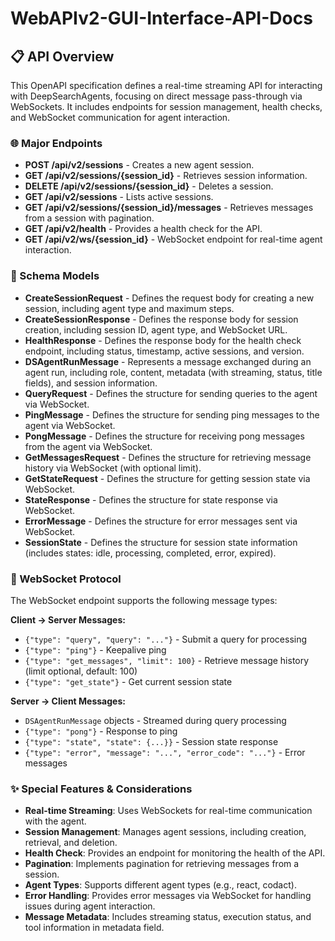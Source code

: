 # WebAPIv2-GUI-Interface-API-Docs

## 📋 API Overview
This OpenAPI specification defines a real-time streaming API for interacting with DeepSearchAgents, focusing on direct message pass-through via WebSockets. It includes endpoints for session management, health checks, and WebSocket communication for agent interaction.

### 🌐 Major Endpoints
- **POST /api/v2/sessions** - Creates a new agent session.
- **GET /api/v2/sessions/{session_id}** - Retrieves session information.
- **DELETE /api/v2/sessions/{session_id}** - Deletes a session.
- **GET /api/v2/sessions** - Lists active sessions.
- **GET /api/v2/sessions/{session_id}/messages** - Retrieves messages from a session with pagination.
- **GET /api/v2/health** - Provides a health check for the API.
- **GET /api/v2/ws/{session_id}** - WebSocket endpoint for real-time agent interaction.

### 🤖 Schema Models
- **CreateSessionRequest** - Defines the request body for creating a new session, including agent type and maximum steps.
- **CreateSessionResponse** - Defines the response body for session creation, including session ID, agent type, and WebSocket URL.
- **HealthResponse** - Defines the response body for the health check endpoint, including status, timestamp, active sessions, and version.
- **DSAgentRunMessage** - Represents a message exchanged during an agent run, including role, content, metadata (with streaming, status, title fields), and session information.
- **QueryRequest** - Defines the structure for sending queries to the agent via WebSocket.
- **PingMessage** - Defines the structure for sending ping messages to the agent via WebSocket.
- **PongMessage** - Defines the structure for receiving pong messages from the agent via WebSocket.
- **GetMessagesRequest** - Defines the structure for retrieving message history via WebSocket (with optional limit).
- **GetStateRequest** - Defines the structure for getting session state via WebSocket.
- **StateResponse** - Defines the structure for state response via WebSocket.
- **ErrorMessage** - Defines the structure for error messages sent via WebSocket.
- **SessionState** - Defines the structure for session state information (includes states: idle, processing, completed, error, expired).

### 🔌 WebSocket Protocol
The WebSocket endpoint supports the following message types:

**Client → Server Messages:**
- `{"type": "query", "query": "..."}` - Submit a query for processing
- `{"type": "ping"}` - Keepalive ping
- `{"type": "get_messages", "limit": 100}` - Retrieve message history (limit optional, default: 100)
- `{"type": "get_state"}` - Get current session state

**Server → Client Messages:**
- `DSAgentRunMessage` objects - Streamed during query processing
- `{"type": "pong"}` - Response to ping
- `{"type": "state", "state": {...}}` - Session state response
- `{"type": "error", "message": "...", "error_code": "..."}` - Error messages

### ✨ Special Features & Considerations

- **Real-time Streaming**: Uses WebSockets for real-time communication with the agent.
- **Session Management**: Manages agent sessions, including creation, retrieval, and deletion.
- **Health Check**: Provides an endpoint for monitoring the health of the API.
- **Pagination**: Implements pagination for retrieving messages from a session.
- **Agent Types**: Supports different agent types (e.g., react, codact).
- **Error Handling**: Provides error messages via WebSocket for handling issues during agent interaction.
- **Message Metadata**: Includes streaming status, execution status, and tool information in metadata field.
